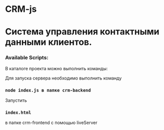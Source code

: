 # CRM-js
# Система управления контактными данными клиентов.


### Available Scripts:

В каталоге проекта можно выполнить команды:

Для запуска сервера необходимо выполнить команду 
### `node index.js в папке crm-backend`

Запустить 
### `index.html`
в папке crm-frontend с помощью liveServer

